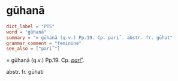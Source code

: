 # gūhanā

``` toml
dict_label = "PTS"
word = "gūhanā"
summary = "= gūhanā (q.v.) Pp.19. Cp. pari˚. abstr. fr. gūhat"
grammar_comment = "feminine"
see_also = ["pari˚"]
```

= gūhanā (q.v.) Pp.19. Cp. *[pari˚](pari˚.md)*.

abstr. fr. gūhati

